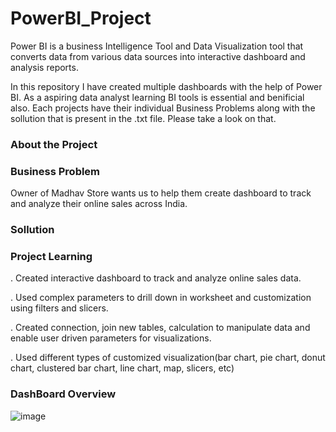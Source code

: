 # PowerBI_Project
Power BI is a business Intelligence Tool and Data Visualization tool that converts data from various data sources into interactive dashboard and analysis reports.

In this repository I have created multiple dashboards with the help of Power BI. As a aspiring data analyst learning BI tools is essential and benificial also.
Each projects have their individual Business Problems along with the sollution that is present in the .txt file. 
Please take a look on that.

### About the Project 

### Business Problem

Owner of Madhav Store wants us to help them create dashboard to track and analyze their online sales across India.

### Sollution

### Project Learning
. Created interactive dashboard to track and analyze online sales data.

. Used complex parameters to drill down in worksheet and customization using filters and slicers.

. Created connection, join new tables, calculation to manipulate data and enable user driven parameters for visualizations.

. Used different types of customized visualization(bar chart, pie chart, donut chart, clustered bar chart, line chart, map, slicers, etc)

### DashBoard Overview

![image](https://github.com/sarvesh230/SalesInsights_PowerBI/assets/64326792/50494722-15a2-4609-ae2d-9b775bf7414a)


